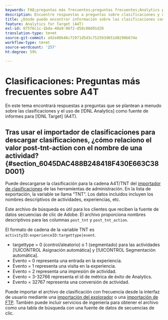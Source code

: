 ```yaml
---
keywords: FAQ;preguntas más frecuentes;preguntas frecuentes;Analytics para Target;A4T;clasificaciones;clasificación;importador de clasificaciones;post-tnt-action
description: Encuentre respuestas a preguntas sobre clasificaciones y uso de Analytics para actividades [!DNL Target] (A4T). A4T lets you use Analytics reporting for [!DNL Target] .
title: ¿Dónde puedo encontrar información sobre las clasificaciones con A4T?
feature: Analytics for Target (A4T)
exl-id: 875f6c1c-1bda-40a9-96f2-d58c00d91d20
translation-type: tm+mt
source-git-commit: a92e88b46c72971d5d3c752593d651d8290b674e
workflow-type: tm+mt
source-wordcount: '257'
ht-degree: 59%

---
```


# Clasificaciones: Preguntas más frecuentes sobre A4T

En este tema encontrará respuestas a preguntas que se plantean a menudo sobre las clasificaciones y el uso de [!DNL Analytics] como fuente de informes para [!DNL Target] (A4T).

## Tras usar el importador de clasificaciones para descargar clasificaciones, ¿cómo relaciono el valor post-tnt-action con el nombre de una actividad? {#section_6045DAC488B248418F430E663C38D001}

Puede descargarse la clasificación para la cadena A4T/TNT del [importador de clasificaciones](https://experienceleague.adobe.com/docs/analytics/components/classifications/classifications-importer/c-working-with-saint.html) de las herramientas de administración. En la lista de exportación, la variable se llama “TNT”. Los datos incluidos incluyen los nombres descriptivos de actividades, experiencias, etc.

Este archivo de búsqueda es útil para los clientes que reciben la fuente de datos secuencias de clic de Adobe. El archivo proporciona nombres descriptivos para las columnas `post_tnt` y `post_tnt_action`.

El formato de cadena de la variable TNT es `activityID:experienceID:targettype|event`.

* targettype = 0 (control/aleatorio) o 1 (segmentado) para las actividades [!UICONTROL Asignación automática] y [!UICONTROL Segmentación automática].
* Evento = 0 representa una entrada en la experiencia.
* Evento = 1 representa una visita en la experiencia.
* Evento = 2 representa una impresión de actividad.
* Evento = 3-32766 representa el id de métrica de éxito de Analytics.
* Evento = 32767 representa una conversión de actividad.

Puede importar el archivo de clasificación con frecuencia desde la interfaz de usuario mediante una [importación del explorador](https://docs.adobe.com/help/en/analytics/components/classifications/classifications-importer/browser-import.html) o una [importación de FTP](https://docs.adobe.com/help/en/analytics/components/classifications/classifications-importer/import-file.html). También puede incluir servicios de ingeniería para obtener el archivo como una tabla de búsqueda con una fuente de datos de secuencias de clic.

